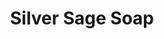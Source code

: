 ---
layout: card
category: [made, physical]
image: /img/made/silversage.png
title: Silver Sage Soap
homepage: http://www.silversagesoap.com
---